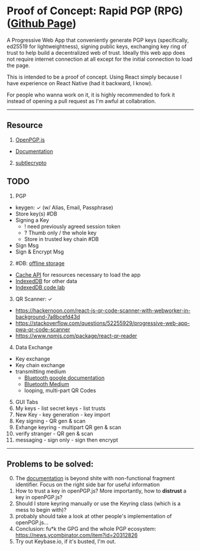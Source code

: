 # Proof of Concept: Rapid PGP (RPG) ([Github Page](https://arealhumannotrobot.github.io/rpg-poc/))

A Progressive Web App that conveniently generate PGP keys (specifically, ed25519 for lightweightness), signing public keys, exchanging key ring of trust to help build a decentralized web of trust. Ideally this web app does not require internet connection at all except for the initial connection to load the page.

This is intended to be a proof of concept. Using React simply because I have experience on React Native (had it backward, I know).

For people who wanna work on it, it is highly recommended to fork it instead of opening a pull request as I'm awful at collabration.

----------------------------------

## Resource
1. [OpenPGP.js](https://openpgpjs.org/)
  - [Documentation](https://openpgpjs.org/openpgpjs/doc/)
2. [subtlecrypto](https://developer.mozilla.org/en-US/docs/Web/API/SubtleCrypto)

## TODO
1. PGP
  - keygen: ✓ (w/ Alias, Email, Passphrase)
  - Store key(s) #DB
  - Signing a Key
    - ! need previously agreed session token
    - ? Thumb only / the whole key
    - Store in trusted key chain #DB
  - Sign Msg
  - Sign & Encrypt Msg
2. #DB: [offline storage](https://developers.google.com/web/fundamentals/instant-and-offline/web-storage/offline-for-pwa)
  - [Cache API](https://developers.google.com/web/fundamentals/instant-and-offline/web-storage/cache-api) for resources necessary to load the app
  - [IndexedDB](https://developer.mozilla.org/en-US/docs/Web/API/IndexedDB_API) for other data
  - [IndexedDB code lab](https://developers.google.com/web/ilt/pwa/lab-indexeddb)
3. QR Scanner: ✓
  - https://hackernoon.com/react-js-qr-code-scanner-with-webworker-in-background-7a8bcefd43d
  - https://stackoverflow.com/questions/52255929/progressive-web-app-pwa-qr-code-scanner
  - https://www.npmjs.com/package/react-qr-reader
4. Data Exchange
  - Key exchange
  - Key chain exchange
  - transmitting medium
    - [Bluetooth google documentation](https://developers.google.com/web/updates/2015/07/interact-with-ble-devices-on-the-web)
    - [Bluetooth Medium](https://medium.com/@urish/start-building-with-web-bluetooth-and-progressive-web-apps-6534835959a6)
    - looping, multi-part QR Codes

5. GUI Tabs
  1. My keys
    - list secret keys
    - list trusts
  2. New Key
    - key generation 
    - key import
  3. Key signing
    - QR gen & scan
  4. Exhange keyring
    - multipart QR gen & scan
  5. verify stranger
    - QR gen & scan
  6. messaging 
    - sign only 
    - sign then encrypt

------------------------------------
## Problems to be solved:
0. The [documentation](https://openpgpjs.org/openpgpjs/doc/) is beyond shite with non-functional fragment identifier. Focus on the right side bar for useful information
1. How to trust a key in openPGP.js? More importantly, how to **distrust** a key in openPGP.js?
2. Should I store keyring manually or use the Keyring class (which is a mess to begin with)?
3. probably should take a look at other people's implementation of openPGP.js...
4. Conclusion: fu*k the GPG and the whole PGP ecosystem: https://news.ycombinator.com/item?id=20312826
5. Try out Keybase.io, if it's busted, I'm out.